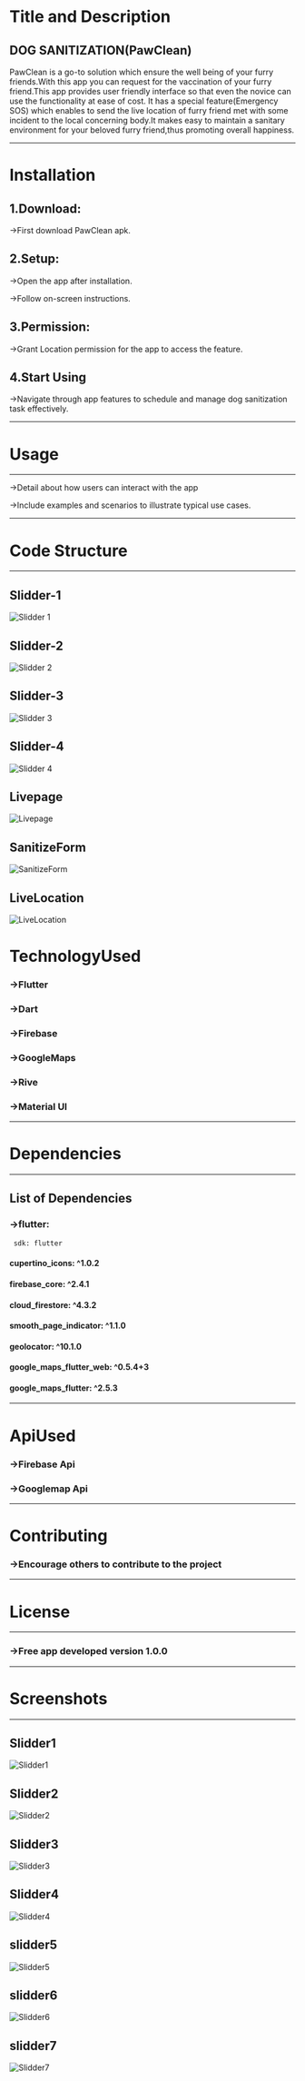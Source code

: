 
# Title and Description
## DOG SANITIZATION(PawClean)

PawClean is a go-to solution which ensure the well being of your furry friends.With this app you can request for the vaccination of your furry friend.This app provides user friendly interface so that even the novice can use the functionality at ease of cost.
It has a special feature(Emergency SOS) which enables to send the live location of furry friend met with some incident to the local concerning body.It makes easy to maintain a sanitary environment for your beloved furry friend,thus promoting overall happiness.

--------------------------------------------------------------------------------
# Installation

## 1.Download:

->First download PawClean apk.

## 2.Setup:

->Open the app after installation.

->Follow on-screen instructions.

## 3.Permission:

->Grant Location permission for the app to access the feature.

## 4.Start Using

->Navigate through app features to schedule and manage dog sanitization task effectively.



----------------------------------------------------------------------------------   
# Usage
-----------------------------------------------------------------------------------
->Detail about how users can interact with the app

->Include examples and scenarios to illustrate typical use cases.

-------------------------------------------------------------------------------------
# Code Structure
--------------------------------------------------------------------------------------
## Slidder-1
![Slidder 1](./Code/slidder1.png)

## Slidder-2
![Slidder 2](./Code/slidder2.png)

## Slidder-3
![Slidder 3](./Code/slidder3.png)

## Slidder-4
![Slidder 4](./Code/slidder4.png)

## Livepage
![Livepage](./Code/live_page.png)

## SanitizeForm
![SanitizeForm](./Code/sanitize-form.png)

## LiveLocation
![LiveLocation](./Code/CurrentLoc.png)

# TechnologyUsed

### ->Flutter
### ->Dart
### ->Firebase
### ->GoogleMaps
### ->Rive
### ->Material UI

------------------------------------------------------------------
# Dependencies
------------------------------------------------------------------
## List of Dependencies

### ->flutter:
     sdk: flutter



  #### cupertino_icons: ^1.0.2
   #### firebase_core: ^2.4.1
   #### cloud_firestore: ^4.3.2
   #### smooth_page_indicator: ^1.1.0
   #### geolocator: ^10.1.0
   #### google_maps_flutter_web: ^0.5.4+3
   #### google_maps_flutter: ^2.5.3
---------------------------------------------------------------------------
# ApiUsed

### ->Firebase Api
### ->Googlemap Api
---------------------------------------------------------------------------
# Contributing

### ->Encourage others to contribute to the project
-------------------------------------------------------------------------
# License
--------------------------------------------------------------------------
### ->Free app developed version 1.0.0
--------------------------------------------------------------------------
# Screenshots 
---------------------------------------------------------------------------
## Slidder1
![Slidder1](./Code/Page1.png)

## Slidder2
![Slidder2](./Code/Page2.png)

## Slidder3
![Slidder3](./Code/Page3.png)

## Slidder4
![Slidder4](./Code/Page4.png)

## slidder5
![Slidder5](./Code/Page5.png)

## slidder6
![Slidder6](./Code/Page6.png)

## slidder7
![Slidder7](./Code/Page7.png)










